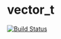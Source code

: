 # vector_t

[![Build Status](https://travis-ci.org/ajsecord/vector_t.svg?branch=master)](https://travis-ci.org/ajsecord/vector_t)
